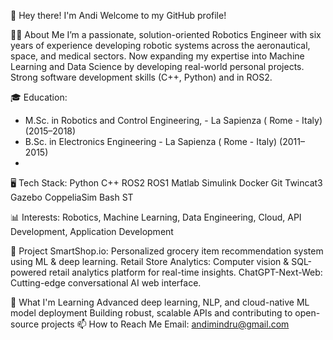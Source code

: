 
👋 Hey there! I'm Andi
Welcome to my GitHub profile!

🙋‍♂️ About Me
I’m a passionate, solution-oriented Robotics Engineer with six years of experience developing robotic systems across the aeronautical, space, and medical sectors. Now expanding my expertise into Machine Learning and Data Science by developing real-world personal projects. Strong software development skills (C++, Python) and in ROS2.

🎓 Education:
   - M.Sc. in Robotics and Control Engineering, - La Sapienza ( Rome - Italy) (2015–2018)
   - B.Sc. in Electronics Engineering - La Sapienza ( Rome - Italy) (2011–2015)
   - 
🖥️ Tech Stack:
Python C++ ROS2 ROS1 Matlab Simulink Docker Git Twincat3 Gazebo CoppeliaSim Bash ST

📊 Interests: Robotics, Machine Learning, Data Engineering, Cloud, API Development, Application Development

🚀 Project
SmartShop.io: Personalized grocery item recommendation system using ML & deep learning.
Retail Store Analytics: Computer vision & SQL-powered retail analytics platform for real-time insights.
ChatGPT-Next-Web: Cutting-edge conversational AI web interface.

🌱 What I'm Learning
Advanced deep learning, NLP, and cloud-native ML model deployment
Building robust, scalable APIs and contributing to open-source projects
📫 How to Reach Me
Email: andimindru@gmail.com
